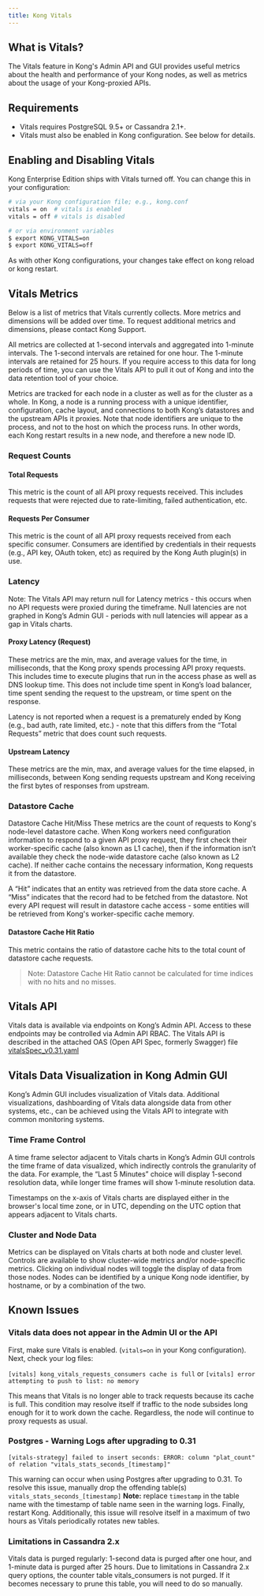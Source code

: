 ```yaml
---
title: Kong Vitals
---
```


## What is Vitals?
The Vitals feature in Kong's Admin API and GUI provides useful metrics about the health and performance of your Kong nodes, as well as metrics about the usage of your Kong-proxied APIs.

## Requirements

- Vitals requires PostgreSQL 9.5+ or Cassandra 2.1+.
- Vitals must also be enabled in Kong configuration. See below for details.

## Enabling and Disabling Vitals
Kong Enterprise Edition ships with Vitals turned off. You can change this in your configuration:

```bash
# via your Kong configuration file; e.g., kong.conf
vitals = on  # vitals is enabled
vitals = off # vitals is disabled
```

```bash
# or via environment variables
$ export KONG_VITALS=on
$ export KONG_VITALS=off
```

As with other Kong configurations, your changes take effect on kong reload or kong restart.

## Vitals Metrics
Below is a list of metrics that Vitals currently collects. More metrics and dimensions will be added over time. To request additional metrics and dimensions, please contact Kong Support.

All metrics are collected at 1-second intervals and aggregated into 1-minute intervals. The 1-second intervals are retained for one hour. The 1-minute intervals are retained for 25 hours. If you require access to this data for long periods of time, you can use the Vitals API to pull it out of Kong and into the data retention tool of your choice.

Metrics are tracked for each node in a cluster as well as for the cluster as a whole. In Kong, a node is a running process with a unique identifier, configuration, cache layout, and connections to both Kong’s datastores and the upstream APIs it proxies. Note that node identifiers are unique to the process, and not to the host on which the process runs. In other words, each Kong restart results in a new node, and therefore a new node ID.

### Request Counts
#### Total Requests
This metric is the count of all API proxy requests received. This includes requests that were rejected due to rate-limiting, failed authentication, etc.

#### Requests Per Consumer
This metric is the count of all API proxy requests received from each specific consumer. Consumers are identified by credentials in their requests (e.g., API key, OAuth token, etc) as required by the Kong Auth plugin(s) in use.

### Latency
Note: The Vitals API may return null for Latency metrics - this occurs when no API requests were proxied during the timeframe. Null latencies are not graphed in Kong’s Admin GUI - periods with null latencies will appear as a gap in Vitals charts.

#### Proxy Latency (Request)
These metrics are the min, max, and average values for the time, in milliseconds, that the Kong proxy spends processing API proxy requests. This includes time to execute plugins that run in the access phase as well as DNS lookup time. This does not include time spent in Kong’s load balancer, time spent sending the request to the upstream, or time spent on the response.

Latency is not reported when a request is a prematurely ended by Kong (e.g., bad auth, rate limited, etc.) - note that this differs from the “Total Requests” metric that does count such requests.

#### Upstream Latency
These metrics are the min, max, and average values for the time elapsed, in milliseconds, between Kong sending requests upstream and Kong receiving the first bytes of responses from upstream.

### Datastore Cache
Datastore Cache Hit/Miss
These metrics are the count of requests to Kong's node-level datastore cache. When Kong workers need configuration information to respond to a given API proxy request, they first check their worker-specific cache (also known as L1 cache), then if the information isn’t available they check the node-wide datastore cache (also known as L2 cache). If neither cache contains the necessary information, Kong requests it from the datastore.

A “Hit” indicates that an entity was retrieved from the data store cache. A “Miss” indicates that the record had to be fetched from the datastore. Not every API request will result in datastore cache access - some entities will be retrieved from Kong's worker-specific cache memory.

#### Datastore Cache Hit Ratio
This metric contains the ratio of datastore cache hits to the total count of datastore cache requests.

> Note: Datastore Cache Hit Ratio cannot be calculated for time indices with no hits and no misses.

## Vitals API
Vitals data is available via endpoints on Kong’s Admin API. Access to these endpoints may be controlled via Admin API RBAC. The Vitals API is described in the attached OAS (Open API Spec, formerly Swagger) file [vitalsSpec_v0.31.yaml][vitals_spec]

## Vitals Data Visualization in Kong Admin GUI
Kong’s Admin GUI includes visualization of Vitals data. Additional visualizations, dashboarding of Vitals data alongside data from other systems, etc., can be achieved using the Vitals API to integrate with common monitoring systems.

### Time Frame Control
A time frame selector adjacent to Vitals charts in Kong’s Admin GUI controls the time frame of data visualized, which indirectly controls the granularity of the data. For example, the “Last 5 Minutes” choice will display 1-second resolution data, while longer time frames will show 1-minute resolution data.

Timestamps on the x-axis of Vitals charts are displayed either in the browser's local time zone, or in UTC, depending on the UTC option that appears adjacent to Vitals charts.

### Cluster and Node Data
Metrics can be displayed on Vitals charts at both node and cluster level. Controls are available to show cluster-wide metrics and/or node-specific metrics. Clicking on individual nodes will toggle the display of data from those nodes. Nodes can be identified by a unique Kong node identifier, by hostname, or by a combination of the two.

## Known Issues

### Vitals data does not appear in the Admin UI or the API

First, make sure Vitals is enabled. (`vitals=on` in your Kong configuration). Next, check your log files:

`[vitals] kong_vitals_requests_consumers cache is full` or `[vitals] error attempting to push to list: no memory`

This means that Vitals is no longer able to track requests because its cache is full.  This condition may resolve itself if traffic to the node subsides long enough for it to work down the cache. Regardless, the node will continue to proxy requests as usual.

### Postgres - Warning Logs after upgrading to 0.31

`[vitals-strategy] failed to insert seconds: ERROR: column "plat_count"`
`of relation "vitals_stats_seconds_[timestamp]"`

This warning can occur when using Postgres after upgrading to 0.31. To resolve this issue, manually drop the offending table(s) `vitals_stats_seconds_[timestamp]` **Note:** replace `timestamp` in the table name with the timestamp of table name seen in the warning logs. Finally, restart Kong. Additionally, this issue will resolve itself in a maximum of two hours as Vitals periodically rotates new tables.

### Limitations in Cassandra 2.x

Vitals data is purged regularly: 1-second data is purged after one hour, and 1-minute data is purged after 25 hours. Due to limitations in Cassandra 2.x query options, the counter table vitals_consumers is not purged. If it becomes necessary to prune this table, you will need to do so manually.

[vitals_spec]: /enterprise/0.31-x/vitalsSpec_v0.31.yaml
